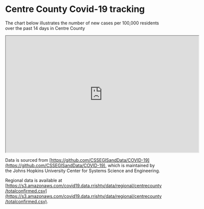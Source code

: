 # Centre County Covid-19 tracking

The chart below illustrates the number of new cases per 100,000 residents over the past 14 days in Centre County

<iframe src="https://docs.google.com/spreadsheets/d/e/2PACX-1vRUEa-enTZGakPjq1Vi9Su-bZGc2uxAC207L1Pzo6ASRCqBlDrp2Pq5KJOBsVlUdN12c2loh7otY0ng/pubchart?oid=640486528&amp;format=interactive" width="620px" height="375px"></iframe>

Data is sourced from [https://github.com/CSSEGISandData/COVID-19](https://github.com/CSSEGISandData/COVID-19), which is
 maintained by the Johns Hopkins University Center for Systems Science and Engineering.

Regional data is available at [https://s3.amazonaws.com/covid19.data.rrishty/data/regional/centrecounty/totalconfirmed.csv](https://s3.amazonaws.com/covid19.data.rrishty/data/regional/centrecounty/totalconfirmed.csv).